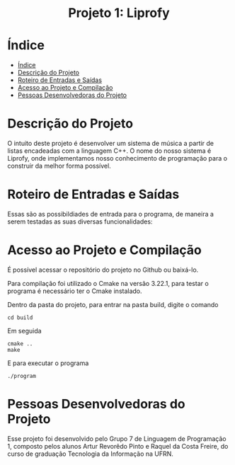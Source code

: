 
<h1 align="center"> Projeto 1: Liprofy </h1>

# Índice 

* [Índice](#índice)
* [Descrição do Projeto](#descrição-do-projeto)
* [Roteiro de Entradas e Saídas](#roteiro-de-entradas-e-saídas)
* [Acesso ao Projeto e Compilação](#acesso-ao-projeto-e-compilação)
* [Pessoas Desenvolvedoras do Projeto](#pessoas-desenvolvedoras)

# Descrição do Projeto

O intuito deste projeto é desenvolver um sistema de música a partir de listas encadeadas com a linguagem C++. O nome do nosso sistema é Liprofy, onde implementamos nosso conhecimento de programação para o construir da melhor forma possível.

# Roteiro de Entradas e Saídas

Essas são as possibildiades de entrada para o programa, de maneira a serem testadas as suas diversas funcionalidades:



# Acesso ao Projeto e Compilação

É possível acessar o repositório do projeto no Github ou baixá-lo.

Para compilação foi utilizado o Cmake na versão 3.22.1, para testar o programa é necessário ter o Cmake instalado.

Dentro da pasta do projeto, para entrar na pasta build, digite o comando 
```
cd build
```
Em seguida
```
cmake ..
make
```
E para executar o programa
```
./program
```


# Pessoas Desenvolvedoras do Projeto

Esse projeto foi desenvolvido pelo Grupo 7 de Linguagem de Programação 1, composto pelos alunos Artur Revorêdo Pinto e Raquel da Costa Freire, do curso de graduação Tecnologia da Informação na UFRN.